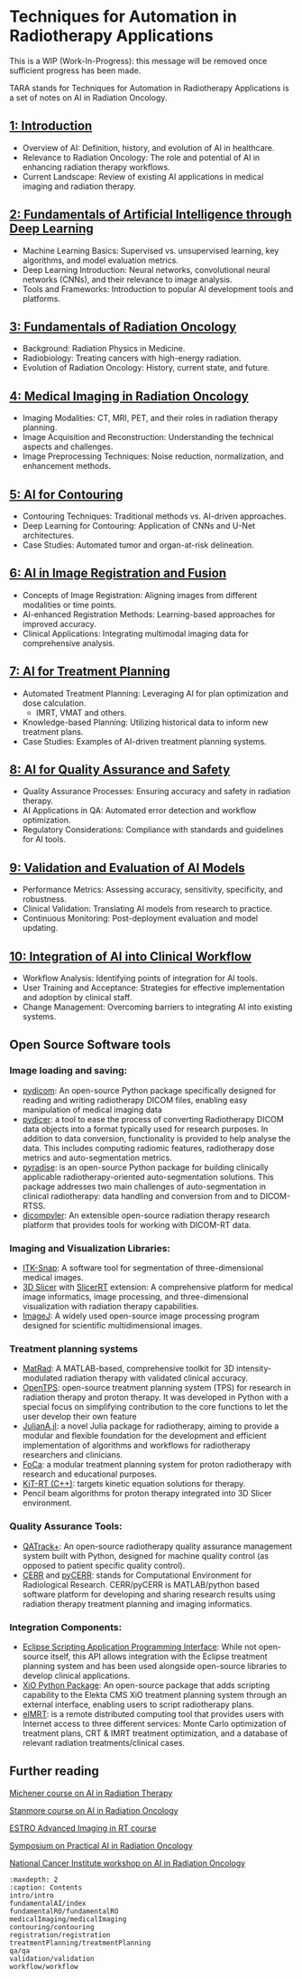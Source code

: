 Techniques for Automation in Radiotherapy Applications
===================================

This is a WIP (Work-In-Progress): this message will be removed once sufficient progress has been made. 

TARA stands for Techniques for Automation in Radiotherapy Applications is a set of notes on AI in Radiation Oncology.

## [1: Introduction](intro/intro.md)

* Overview of AI: Definition, history, and evolution of AI in healthcare.​
* Relevance to Radiation Oncology: The role and potential of AI in enhancing radiation therapy workflows.​
* Current Landscape: Review of existing AI applications in medical imaging and radiation therapy.​

## [2: Fundamentals of Artificial Intelligence through Deep Learning](fundamentalAI/index.md)

* Machine Learning Basics: Supervised vs. unsupervised learning, key algorithms, and model evaluation metrics.​
* Deep Learning Introduction: Neural networks, convolutional neural networks (CNNs), and their relevance to image analysis.​
* Tools and Frameworks: Introduction to popular AI development tools and platforms.​

## [3: Fundamentals of Radiation Oncology](fundamentalRO/fundamentalRO.md)

* Background: Radiation Physics in Medicine.
* Radiobiology: Treating cancers with high-energy radiation.
* Evolution of Radiation Oncology: History, current state, and future.

## [4: Medical Imaging in Radiation Oncology](medicalImaging/medicalImaging.md)

* Imaging Modalities: CT, MRI, PET, and their roles in radiation therapy planning.​
* Image Acquisition and Reconstruction: Understanding the technical aspects and challenges.​
* Image Preprocessing Techniques: Noise reduction, normalization, and enhancement methods.​

## [5: AI for Contouring](contouring/contouring.md)

* Contouring Techniques: Traditional methods vs. AI-driven approaches.​
* Deep Learning for Contouring: Application of CNNs and U-Net architectures.​
* Case Studies: Automated tumor and organ-at-risk delineation.​

## [6: AI in Image Registration and Fusion](registration/registration.md)

* Concepts of Image Registration: Aligning images from different modalities or time points.​
* AI-enhanced Registration Methods: Learning-based approaches for improved accuracy.​
* Clinical Applications: Integrating multimodal imaging data for comprehensive analysis.​

## [7: AI for Treatment Planning](treatmentPlanning/treatmentPlanning.md)

* Automated Treatment Planning: Leveraging AI for plan optimization and dose calculation.​
  * IMRT, VMAT and others.
* Knowledge-based Planning: Utilizing historical data to inform new treatment plans.​
* Case Studies: Examples of AI-driven treatment planning systems.​

## [8: AI for Quality Assurance and Safety](qa/qa.md)

* Quality Assurance Processes: Ensuring accuracy and safety in radiation therapy.​
* AI Applications in QA: Automated error detection and workflow optimization.​
* Regulatory Considerations: Compliance with standards and guidelines for AI tools.​

## [9: Validation and Evaluation of AI Models](validation/validation.md)

* Performance Metrics: Assessing accuracy, sensitivity, specificity, and robustness.​
* Clinical Validation: Translating AI models from research to practice.​
* Continuous Monitoring: Post-deployment evaluation and model updating.​

## [10: Integration of AI into Clinical Workflow](workflow/workflow.md)

* Workflow Analysis: Identifying points of integration for AI tools.​
* User Training and Acceptance: Strategies for effective implementation and adoption by clinical staff.​
* Change Management: Overcoming barriers to integrating AI into existing systems.​

## Open Source Software tools

### Image loading and saving:

* [pydicom](https://pydicom.github.io): An open-source Python package specifically designed for reading and writing radiotherapy DICOM files, enabling easy manipulation of medical imaging data
* [pydicer](https://australiancancerdatanetwork.github.io/pydicer/index.html): a tool to ease the process of converting Radiotherapy DICOM data objects into a format typically used for research purposes. In addition to data conversion, functionality is provided to help analyse the data. This includes computing radiomic features, radiotherapy dose metrics and auto-segmentation metrics. 
* [pyradise](https://pyradise.readthedocs.io/en/latest/): is an open-source Python package for building clinically applicable radiotherapy-oriented auto-segmentation solutions. This package addresses two main challenges of auto-segmentation in clinical radiotherapy: data handling and conversion from and to DICOM-RTSS.
* [dicompyler](https://www.dicompyler.com): An extensible open-source radiation therapy research platform that provides tools for working with DICOM-RT data.

### Imaging and Visualization Libraries:

* [ITK-Snap](https://www.itksnap.org/pmwiki/pmwiki.php): A software tool for segmentation of three-dimensional medical images.
* [3D Slicer](https://www.slicer.org) with [SlicerRT](https://slicerrt.github.io) extension: A comprehensive platform for medical image informatics, image processing, and three-dimensional visualization with radiation therapy capabilities.
* [ImageJ](https://imagej.net/ij/): A widely used open-source image processing program designed for scientific multidimensional images.

### Treatment planning systems

* [MatRad](https://aapm.onlinelibrary.wiley.com/doi/10.1002/mp.12251): A MATLAB-based, comprehensive toolkit for 3D intensity-modulated radiation therapy with validated clinical accuracy.
* [OpenTPS](https://www.opentps.org): open-source treatment planning system (TPS) for research in radiation therapy and proton therapy. It was developed in Python with a special focus on simplifying contribution to the core functions to let the user develop their own feature 
* [JulianA.jl](https://arxiv.org/abs/2407.03858): a novel Julia package for radiotherapy, aiming to provide a modular and flexible foundation for the development and efficient implementation of algorithms and workflows for radiotherapy researchers and clinicians.
* [FoCa](https://iopscience.iop.org/article/10.1088/0031-9155/59/23/7341): a modular treatment planning system for proton radiotherapy with research and educational purposes.
* [KiT-RT (C++)](https://github.com/KiT-RT/kitrt_code): targets kinetic equation solutions for therapy.
* Pencil beam algorithms for proton therapy integrated into 3D Slicer environment.

### Quality Assurance Tools:

* [QATrack+](https://qatrackplus.com): An open-source radiotherapy quality assurance management system built with Python, designed for machine quality control (as opposed to patient specific quality control).
* [CERR](https://github.com/cerr/CERR) and [pyCERR](https://github.com/cerr/pyCERR): stands for Computational Environment for Radiological Research. CERR/pyCERR is MATLAB/python based software platform for developing and sharing research results using radiation therapy treatment planning and imaging informatics.

### Integration Components:

* [Eclipse Scripting Application Programming Interface](https://docs.developer.varian.com/articles/index.html): While not open-source itself, this API allows integration with the Eclipse treatment planning system and has been used alongside open-source libraries to develop clinical applications.
* [XiO Python Package](https://www.proquest.com/docview/2576611722?sourcetype=Scholarly%20Journals): An open-source package that adds scripting capability to the Elekta CMS XiO treatment planning system through an external interface, enabling users to script radiotherapy plans.
* [eIMRT](https://aapm.onlinelibrary.wiley.com/doi/10.1120/jacmp.v10i3.2998): is a remote distributed computing tool that provides users with Internet access to three different services: Monte Carlo optimization of treatment plans, CRT & IMRT treatment optimization, and a database of relevant radiation treatments/clinical cases.

## Further reading

[Michener course on AI in Radiation Therapy](https://michener.ca/ce_course/ai-foundations-medical-imaging-radiation-therapy)

[Stanmore course on AI in Radiation Oncology](https://www.stanmoreuk.org/Home/CourseDetail?courseId=22954)

[ESTRO Advanced Imaging in RT course](https://www.estro.org/Courses/2024/Advanced-Imaging-in-Radiotherapy-Current-use%2C-Futu)

[Symposium on Practical AI in Radiation Oncology](https://www.medschool.umaryland.edu/radonc/education/educational-courses--events/symposium-on-practical-ai-in-radiation-oncology/)

[National Cancer Institute workshop on AI in Radiation Oncology](https://pmc.ncbi.nlm.nih.gov/articles/PMC7293478/)

```{toctree}
:maxdepth: 2
:caption: Contents
intro/intro
fundamentalAI/index
fundamentalRO/fundamentalRO
medicalImaging/medicalImaging
contouring/contouring
registration/registration
treatmentPlanning/treatmentPlanning
qa/qa
validation/validation
workflow/workflow